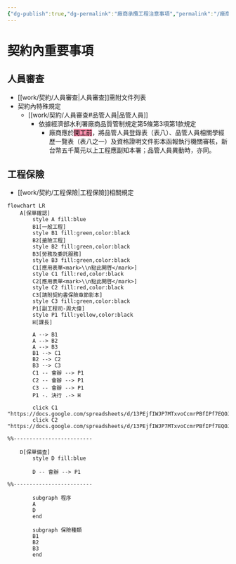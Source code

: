 ```yaml
---
{"dg-publish":true,"dg-permalink":"廠商承攬工程注意事項","permalink":"/廠商承攬工程注意事項/"}
---
```



# 契約內重要事項

## 人員審查
- [[work/契約/人員審查\|人員審查]]需附文件列表
- 契約內特殊規定
	- [[work/契約/人員審查#品管人員\|品管人員]]
		- 依據經濟部水利署廠商品質管制規定第5條第3項第1款規定
			- 廠商應於<mark style="background: #FF5582A6;">開工前</mark>，將品管人員登錄表（表八）、品管人員相關學經歷一覽表（表八之一）及資格證明文件影本函報執行機關審核，新台幣五千萬元以上工程應副知本署；品管人員異動時，亦同。

## 工程保險
- [[work/契約/工程保險\|工程保險]]相關規定



```mermaid
flowchart LR
    A[保單確認]
		style A fill:blue
		B1[一般工程]
		style B1 fill:green,color:black
		B2[搶險工程]
		style B2 fill:green,color:black
		B3[勞務及委託服務]
		style B3 fill:green,color:black
		C1[應用表單<mark>\\n點此開啓</mark>]
		style C1 fill:red,color:black
		C2[應用表單<mark>\\n點此開啓</mark>]
		style C2 fill:red,color:black
		C3[請附契約書保險章節影本]
		style C3 fill:green,color:black
		P1[副工程司-周大偉]
		style P1 fill:yellow,color:black
		H[課長]

		A --> B1
		A --> B2
		A --> B3
		B1 --> C1
		B2 --> C2
		B3 --> C3
		C1 -- 會辦 --> P1
		C2 -- 會辦 --> P1
		C3 -- 會辦 --> P1
		P1 -. 決行 .-> H

		click C1 "https://docs.google.com/spreadsheets/d/13PEjfIWJP7MTxvoCcmrPBfIPf7EQOJ582XAtNwRB0HE/edit#gid=1804194594"
		click C2 "https://docs.google.com/spreadsheets/d/13PEjfIWJP7MTxvoCcmrPBfIPf7EQOJ582XAtNwRB0HE/edit#gid=60031382"

%%-------------------------

    D[保單備查]
		style D fill:blue

		D -- 會辦 --> P1

%%-------------------------

		subgraph 程序
		A
		D
		end

		subgraph 保險種類
		B1
		B2
		B3
		end
```